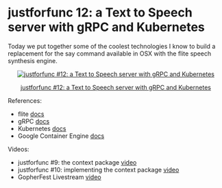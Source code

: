 # justforfunc 12: a Text to Speech server with gRPC and Kubernetes

Today we put together some of the coolest technologies I know to build a replacement for the say command available in OSX with the flite speech synthesis engine.

<div style="text-align:center">
    <a href="https://www.youtube.com/watch?v=XaMr--wAuSI&feature=youtu.be&list=PL6">
        <img src="https://img.youtube.com/vi/XaMr--wAuSI/0.jpg" alt="justforfunc #12: a Text to Speech server with gRPC and Kubernetes">
        <p>justforfunc #12: a Text to Speech server with gRPC and Kubernetes</p>
    </a>
</div>

References:
- flite [docs](http://www.speech.cs.cmu.edu/flite/)
- gRPC [docs](https://grpc.io)
- Kubernetes [docs](https://kubernetes.io)
- Google Container Engine [docs](https://cloud.google.com/container-engine/)

Videos:
- justforfunc #9: the context package [video](https://www.youtube.com/watch?v=LSzR0VEraWw&index=1&list=PL64wiCrrxh4Jisi7OcCJIUpguV_f5jGnZ)
- justforfunc #10: implementing the context package [video](https://www.youtube.com/watch?v=LSzR0VEraWw&feature=youtu.be&list=PL6)
- GopherFest Livestream [video](https://www.youtube.com/watch?v=giUatBmmb_Y)
